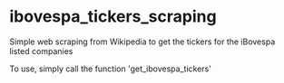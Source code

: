# ibovespa_tickers_scraping
Simple web scraping from Wikipedia to get the tickers for the iBovespa listed companies

To use, simply call the function 'get_ibovespa_tickers'
